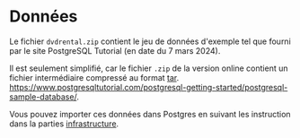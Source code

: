 Données
=

Le fichier `dvdrental.zip` contient le jeu de données d'exemple tel que fourni par le site PostgreSQL Tutorial (en date du 7 mars 2024).

Il est seulement simplifié, car le fichier `.zip` de la version online contient un fichier intermédiaire compressé au format [tar](https://fr.wikipedia.org/wiki/Tar_(informatique)).
<br>https://www.postgresqltutorial.com/postgresql-getting-started/postgresql-sample-database/.

Vous pouvez importer ces données dans Postgres en suivant les instruction dans la parties [infrastructure](../blob/main/infra).
